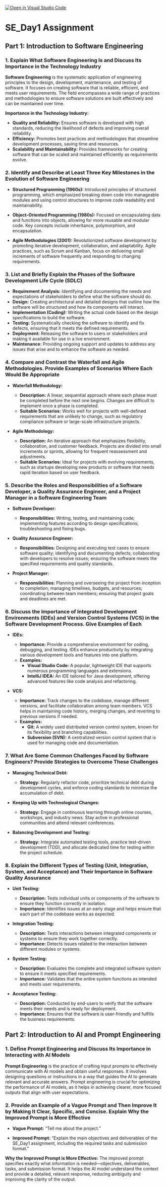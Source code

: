 [![Open in Visual Studio Code](https://classroom.github.com/assets/open-in-vscode-2e0aaae1b6195c2367325f4f02e2d04e9abb55f0b24a779b69b11b9e10269abc.svg)](https://classroom.github.com/online_ide?assignment_repo_id=15586903&assignment_repo_type=AssignmentRepo)
# SE_Day1 Assignment

## Part 1: Introduction to Software Engineering

### 1. Explain What Software Engineering Is and Discuss Its Importance in the Technology Industry

**Software Engineering** is the systematic application of engineering principles to the design, development, maintenance, and testing of software. It focuses on creating software that is reliable, efficient, and meets user requirements. The field encompasses a wide range of practices and methodologies to ensure software solutions are built effectively and can be maintained over time.

**Importance in the Technology Industry:**
- **Quality and Reliability:** Ensures software is developed with high standards, reducing the likelihood of defects and improving overall reliability.
- **Efficiency:** Promotes best practices and methodologies that streamline development processes, saving time and resources.
- **Scalability and Maintainability:** Provides frameworks for creating software that can be scaled and maintained efficiently as requirements evolve.

### 2. Identify and Describe at Least Three Key Milestones in the Evolution of Software Engineering

- **Structured Programming (1960s):**
  Introduced principles of structured programming, which emphasized breaking down code into manageable modules and using control structures to improve code readability and maintainability.

- **Object-Oriented Programming (1980s):**
  Focused on encapsulating data and functions into objects, allowing for more reusable and modular code. Key concepts include inheritance, polymorphism, and encapsulation.

- **Agile Methodologies (2001):**
  Revolutionized software development by promoting iterative development, collaboration, and adaptability. Agile practices, such as Scrum and Kanban, focus on delivering small increments of software frequently and responding to changing requirements.

### 3. List and Briefly Explain the Phases of the Software Development Life Cycle (SDLC)

- **Requirement Analysis:** Identifying and documenting the needs and expectations of stakeholders to define what the software should do.
- **Design:** Creating architectural and detailed designs that outline how the software will be structured and how its components will interact.
- **Implementation (Coding):** Writing the actual code based on the design specifications to build the software.
- **Testing:** Systematically checking the software to identify and fix defects, ensuring that it meets the defined requirements.
- **Deployment:** Releasing the software to users or stakeholders and making it available for use in a live environment.
- **Maintenance:** Providing ongoing support and updates to address any issues that arise and to enhance the software as needed.

### 4. Compare and Contrast the Waterfall and Agile Methodologies. Provide Examples of Scenarios Where Each Would Be Appropriate

- **Waterfall Methodology:**
  - **Description:** A linear, sequential approach where each phase must be completed before the next one begins. Changes are difficult to implement once a phase is completed.
  - **Suitable Scenarios:** Works well for projects with well-defined requirements that are unlikely to change, such as regulatory compliance software or large-scale infrastructure projects.

- **Agile Methodology:**
  - **Description:** An iterative approach that emphasizes flexibility, collaboration, and customer feedback. Projects are divided into small increments or sprints, allowing for frequent reassessment and adjustments.
  - **Suitable Scenarios:** Ideal for projects with evolving requirements, such as startups developing new products or software that needs rapid iteration based on user feedback.

### 5. Describe the Roles and Responsibilities of a Software Developer, a Quality Assurance Engineer, and a Project Manager in a Software Engineering Team

- **Software Developer:**
  - **Responsibilities:** Writing, testing, and maintaining code; implementing features according to design specifications; troubleshooting and fixing bugs.

- **Quality Assurance Engineer:**
  - **Responsibilities:** Designing and executing test cases to ensure software quality; identifying and documenting defects; collaborating with developers to resolve issues; ensuring the software meets the specified requirements and quality standards.

- **Project Manager:**
  - **Responsibilities:** Planning and overseeing the project from inception to completion; managing timelines, budgets, and resources; coordinating between team members; ensuring that project goals and deadlines are met.

### 6. Discuss the Importance of Integrated Development Environments (IDEs) and Version Control Systems (VCS) in the Software Development Process. Give Examples of Each

- **IDEs:**
  - **Importance:** Provide a comprehensive environment for coding, debugging, and testing. IDEs enhance productivity by integrating various development tools and features into one platform.
  - **Examples:** 
    - **Visual Studio Code:** A popular, lightweight IDE that supports numerous programming languages and extensions.
    - **IntelliJ IDEA:** An IDE tailored for Java development, offering advanced features like code analysis and refactoring.

- **VCS:**
  - **Importance:** Track changes to the codebase, manage different versions, and facilitate collaboration among team members. VCS helps in maintaining code history, merging changes, and reverting to previous versions if needed.
  - **Examples:**
    - **Git:** A widely used distributed version control system, known for its flexibility and branching capabilities.
    - **Subversion (SVN):** A centralized version control system that is used for managing code and documentation.

### 7. What Are Some Common Challenges Faced by Software Engineers? Provide Strategies to Overcome These Challenges

- **Managing Technical Debt:**
  - **Strategy:** Regularly refactor code, prioritize technical debt during development cycles, and enforce coding standards to minimize the accumulation of debt.

- **Keeping Up with Technological Changes:**
  - **Strategy:** Engage in continuous learning through online courses, workshops, and industry news. Stay active in professional communities and attend relevant conferences.

- **Balancing Development and Testing:**
  - **Strategy:** Integrate automated testing tools, practice test-driven development (TDD), and allocate dedicated time for testing within the project schedule.

### 8. Explain the Different Types of Testing (Unit, Integration, System, and Acceptance) and Their Importance in Software Quality Assurance

- **Unit Testing:** 
  - **Description:** Tests individual units or components of the software to ensure they function correctly in isolation.
  - **Importance:** Identifies issues at an early stage and helps ensure that each part of the codebase works as expected.

- **Integration Testing:** 
  - **Description:** Tests interactions between integrated components or systems to ensure they work together correctly.
  - **Importance:** Detects issues related to the interaction between different modules or systems.

- **System Testing:** 
  - **Description:** Evaluates the complete and integrated software system to ensure it meets specified requirements.
  - **Importance:** Validates that the entire system functions as intended and meets user requirements.

- **Acceptance Testing:** 
  - **Description:** Conducted by end-users to verify that the software meets their needs and is ready for deployment.
  - **Importance:** Ensures that the software is user-friendly and fulfills the business requirements.

## Part 2: Introduction to AI and Prompt Engineering

### 1. Define Prompt Engineering and Discuss Its Importance in Interacting with AI Models

**Prompt Engineering** is the practice of crafting input prompts to effectively communicate with AI models and obtain useful responses. It involves designing questions or instructions in a way that guides the AI to generate relevant and accurate answers. Prompt engineering is crucial for optimizing the performance of AI models, as it helps in achieving clearer, more focused outputs that align with user expectations.

### 2. Provide an Example of a Vague Prompt and Then Improve It by Making It Clear, Specific, and Concise. Explain Why the Improved Prompt is More Effective

- **Vague Prompt:** “Tell me about the project.”
  
- **Improved Prompt:** “Explain the main objectives and deliverables of the SE_Day1 assignment, including the required tasks and submission format.”

**Why the Improved Prompt is More Effective:**
The improved prompt specifies exactly what information is needed—objectives, deliverables, tasks, and submission format. It helps the AI model understand the context and provide a detailed, relevant response, reducing ambiguity and improving the clarity of the output.


